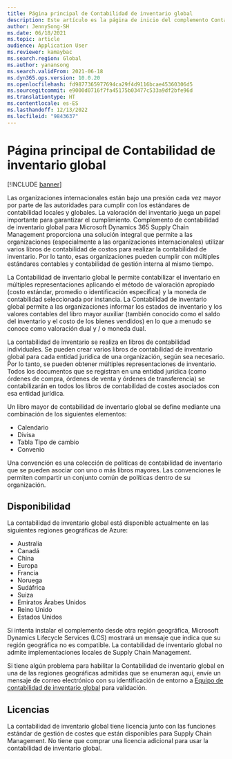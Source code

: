 ```yaml
---
title: Página principal de Contabilidad de inventario global
description: Este artículo es la página de inicio del complemento Contabilidad de inventario global para Microsoft Dynamics 365 Supply Chain Management.
author: JennySong-SH
ms.date: 06/18/2021
ms.topic: article
audience: Application User
ms.reviewer: kamaybac
ms.search.region: Global
ms.author: yanansong
ms.search.validFrom: 2021-06-18
ms.dyn365.ops.version: 10.0.20
ms.openlocfilehash: fd9877365977694ca29f4d9116bcae45360306d5
ms.sourcegitcommit: e9000d0716f7fa45175b03477c533a9df2bfe96d
ms.translationtype: HT
ms.contentlocale: es-ES
ms.lasthandoff: 12/13/2022
ms.locfileid: "9843637"
---
```

# <a name="global-inventory-accounting-home-page"></a>Página principal de Contabilidad de inventario global

[!INCLUDE [banner](../includes/banner.md)]

Las organizaciones internacionales están bajo una presión cada vez mayor por parte de las autoridades para cumplir con los estándares de contabilidad locales y globales. La valoración del inventario juega un papel importante para garantizar el cumplimiento. Complemento de contabilidad de inventario global para Microsoft Dynamics 365 Supply Chain Management proporciona una solución integral que permite a las organizaciones (especialmente a las organizaciones internacionales) utilizar varios libros de contabilidad de costos para realizar la contabilidad de inventario. Por lo tanto, esas organizaciones pueden cumplir con múltiples estándares contables y contabilidad de gestión interna al mismo tiempo.

La Contabilidad de inventario global le permite contabilizar el inventario en múltiples representaciones aplicando el método de valoración apropiado (costo estándar, promedio o identificación específica) y la moneda de contabilidad seleccionada por instancia. La Contabilidad de inventario global permite a las organizaciones informar los estados de inventario y los valores contables del libro mayor auxiliar (también conocido como el saldo del inventario y el costo de los bienes vendidos) en lo que a menudo se conoce como valoración dual y / o moneda dual.

La contabilidad de inventario se realiza en libros de contabilidad individuales. Se pueden crear varios libros de contabilidad de inventario global para cada entidad jurídica de una organización, según sea necesario. Por lo tanto, se pueden obtener múltiples representaciones de inventario. Todos los documentos que se registran en una entidad jurídica (como órdenes de compra, órdenes de venta y órdenes de transferencia) se contabilizarán en todos los libros de contabilidad de costes asociados con esa entidad jurídica.

Un libro mayor de contabilidad de inventario global se define mediante una combinación de los siguientes elementos:

- Calendario
- Divisa
- Tabla Tipo de cambio
- Convenio

Una convención es una colección de políticas de contabilidad de inventario que se pueden asociar con uno o más libros mayores. Las convenciones le permiten compartir un conjunto común de políticas dentro de su organización.

## <a name="availability"></a>Disponibilidad

La contabilidad de inventario global está disponible actualmente en las siguientes regiones geográficas de Azure:

- Australia
- Canadá
- China
- Europa
- Francia
- Noruega
- Sudáfrica
- Suiza
- Emiratos Árabes Unidos
- Reino Unido
- Estados Unidos

Si intenta instalar el complemento desde otra región geográfica, Microsoft Dynamics Lifecycle Services (LCS) mostrará un mensaje que indica que su región geográfica no es compatible. La contabilidad de inventario global no admite implementaciones locales de Supply Chain Management.

Si tiene algún problema para habilitar la Contabilidad de inventario global en una de las regiones geográficas admitidas que se enumeran aquí, envíe un mensaje de correo electrónico con su identificación de entorno a [Equipo de contabilidad de inventario global](mailto:GlobalInvAccount@microsoft.com) para validación.

## <a name="licensing"></a>Licencias

La contabilidad de inventario global tiene licencia junto con las funciones estándar de gestión de costes que están disponibles para Supply Chain Management. No tiene que comprar una licencia adicional para usar la contabilidad de inventario global.

